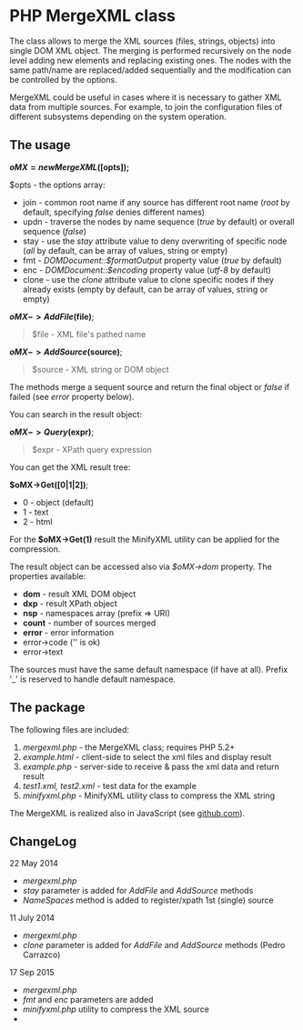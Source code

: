 PHP MergeXML class
==================

The class allows to merge the XML sources (files, strings, objects) into single DOM XML object.
The merging is performed recursively on the node level adding new elements and replacing existing ones.
The nodes with the same path/name are replaced/added sequentially and the modification can be controlled by the options.

MergeXML could be useful in cases where it is necessary to gather XML data from multiple sources.
For example, to join the configuration files of different subsystems depending on the system operation. 

The usage
---------

**$oMX = new MergeXML([$opts]);**

$opts - the options array:

- join - common root name if any source has different root name (*root* by default, specifying *false* denies different names)
- updn - traverse the nodes by name sequence (*true* by default) or overall sequence (*false*)
- stay - use the *stay* attribute value to deny overwriting of specific node (*all* by default, can be array of values, string or empty)
- fmt - *DOMDocument::$formatOutput* property value (*true* by default)
- enc - *DOMDocument::$encoding* property value (*utf-8* by default)
- clone - use the *clone* attribute value to clone specific nodes if they already exists (empty by default, can be array of values, string or empty)

**$oMX->AddFile($file)**;

> $file - XML file's pathed name

**$oMX->AddSource($source)**;

> $source - XML string or DOM object

The methods merge a sequent source and return the final object or *false* if failed (see *error* property below).

You can search in the result object:

**$oMX->Query($expr)**;

> $expr - XPath query expression

You can get the XML result tree:

**$oMX->Get([0|1|2])**;

- 0 - object (default)
- 1 - text
- 2 - html

For the **$oMX->Get(1)** result the MinifyXML utility can be applied for the compression.

The result object can be accessed also via *$oMX->dom* property. The properties available:

- **dom** - result XML DOM object
- **dxp** - result XPath object
- **nsp** - namespaces array (prefix => URI)
- **count** - number of sources merged
- **error** - error information
 - error->code ('' is ok)
 - error->text

The sources must have the same default namespace (if have at all).
Prefix '_' is reserved to handle default namespace.

The package
-----------

The following files are included:

1. *mergexml.php* - the MergeXML class; requires PHP 5.2+
2. *example.html* - client-side to select the xml files and display result
3. *example.php* - server-side to receive & pass the xml data and return result
4. *test1.xml, test2.xml* - test data for the example
5. *minifyxml.php* - MinifyXML utility class to compress the XML string

The MergeXML is realized also in JavaScript (see [github.com]).

ChangeLog
---------

22 May 2014

- *mergexml.php*
 - *stay* parameter is added for *AddFile* and *AddSource* methods
 - *NameSpaces* method is added to register/xpath 1st (single) source

11 July 2014

- *mergexml.php*
 - *clone* parameter is added for *AddFile* and *AddSource* methods (Pedro Carrazco)

17 Sep 2015

- *mergexml.php*
 - *fmt* and *enc* parameters are added
- *minifyxml.php* utility to compress the XML source
- 
  [github.com]: http://www.github.com/hareko/js-merge-xml
